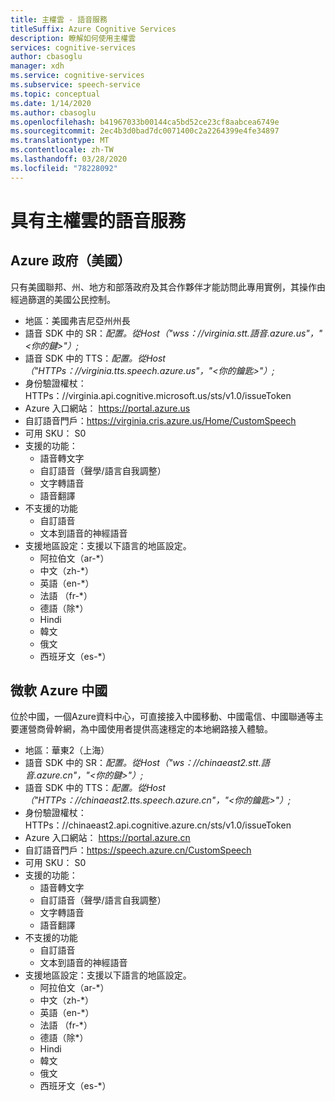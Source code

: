 ```yaml
---
title: 主權雲 - 語音服務
titleSuffix: Azure Cognitive Services
description: 瞭解如何使用主權雲
services: cognitive-services
author: cbasoglu
manager: xdh
ms.service: cognitive-services
ms.subservice: speech-service
ms.topic: conceptual
ms.date: 1/14/2020
ms.author: cbasoglu
ms.openlocfilehash: b41967033b00144ca5bd52ce23cf8aabcea6749e
ms.sourcegitcommit: 2ec4b3d0bad7dc0071400c2a2264399e4fe34897
ms.translationtype: MT
ms.contentlocale: zh-TW
ms.lasthandoff: 03/28/2020
ms.locfileid: "78228092"
---
```

# <a name="speech-services-with-sovereign-clouds"></a>具有主權雲的語音服務

## <a name="azure-government-united-states"></a>Azure 政府（美國）

只有美國聯邦、州、地方和部落政府及其合作夥伴才能訪問此專用實例，其操作由經過篩選的美國公民控制。
- 地區：美國弗吉尼亞州州長
- 語音 SDK 中的 SR：*配置。從Host（"wss：//virginia.stt.語音.azure.us"，"\<你的鍵\>"）;*
- 語音 SDK 中的 TTS：*配置。從Host（"HTTPs：//virginia.tts.speech.azure.us"，"[]()\<你的鑰匙\>"）;*
- 身份驗證權杖： HTTPs[]()：//virginia.api.cognitive.microsoft.us/sts/v1.0/issueToken
- Azure 入口網站： https://portal.azure.us  
- 自訂語音門戶：https://virginia.cris.azure.us/Home/CustomSpeech
- 可用 SKU： S0
- 支援的功能：
  - 語音轉文字
  - 自訂語音（聲學/語言自我調整）
  - 文字轉語音
  - 語音翻譯
- 不支援的功能
  - 自訂語音
  - 文本到語音的神經語音
- 支援地區設定：支援以下語言的地區設定。
  - 阿拉伯文（ar-*）
  - 中文（zh-*）
  - 英語（en-*）
  - 法語 （fr-*）
  - 德語（除*）
  - Hindi
  - 韓文
  - 俄文
  - 西班牙文（es-*）

## <a name="microsoft-azure-china"></a>微軟 Azure 中國

位於中國，一個Azure資料中心，可直接接入中國移動、中國電信、中國聯通等主要運營商骨幹網，為中國使用者提供高速穩定的本地網路接入體驗。
- 地區：華東2（上海）
- 語音 SDK 中的 SR：*配置。從Host（"ws：//chinaeast2.stt.語音.azure.cn"，"\<你的鍵\>"）;*
- 語音 SDK 中的 TTS：*配置。從Host（"HTTPs：//chinaeast2.tts.speech.azure.cn"，"[]()\<你的鑰匙\>"）;*
- 身份驗證權杖： HTTPs[]()：//chinaeast2.api.cognitive.azure.cn/sts/v1.0/issueToken
- Azure 入口網站： https://portal.azure.cn
- 自訂語音門戶：https://speech.azure.cn/CustomSpeech
- 可用 SKU： S0
- 支援的功能：
  - 語音轉文字
  - 自訂語音（聲學/語言自我調整）
  - 文字轉語音
  - 語音翻譯
- 不支援的功能
  - 自訂語音
  - 文本到語音的神經語音
- 支援地區設定：支援以下語言的地區設定。
  - 阿拉伯文（ar-*）
  - 中文（zh-*）
  - 英語（en-*）
  - 法語 （fr-*）
  - 德語（除*）
  - Hindi
  - 韓文
  - 俄文
  - 西班牙文（es-*）

